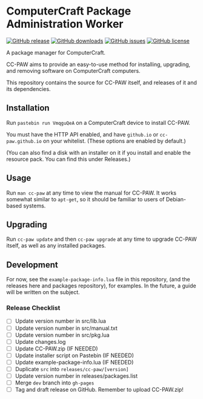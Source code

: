 # ComputerCraft Package Administration Worker

[![GitHub release](https://img.shields.io/github/release/cc-paw/cc-paw.svg)](https://github.com/cc-paw/cc-paw/releases/latest)
[![GitHub downloads](https://img.shields.io/github/downloads/cc-paw/cc-paw/latest/total.svg?maxAge=3000)](https://github.com/cc-paw/cc-paw/releases/latest)
[![GitHub issues](https://img.shields.io/github/issues-raw/cc-paw/cc-paw.svg?maxAge=3000)](https://github.com/cc-paw/cc-paw/issues)
[![GitHub license](https://img.shields.io/github/license/cc-paw/cc-paw.svg?maxAge=2592000)](https://github.com/cc-paw/cc-paw/blob/master/LICENSE.txt)

A package manager for ComputerCraft.

CC-PAW aims to provide an easy-to-use method for installing, upgrading, and
removing software on ComputerCraft computers.

This repository contains the source for CC-PAW itself, and releases of it and
its dependencies.

## Installation

Run `pastebin run VmqguQeA` on a ComputerCraft device to install CC-PAW.

You must have the HTTP API enabled, and have `github.io` or `cc-paw.github.io`
on your whitelist. (These options are enabled by default.)

(You can also find a disk with an installer on it if you install and enable the
 resource pack. You can find this under Releases.)

## Usage

Run `man cc-paw` at any time to view the manual for CC-PAW. It works somewhat
similar to `apt-get`, so it should be familiar to users of Debian-based systems.

## Upgrading

Run `cc-paw update` and then `cc-paw upgrade` at any time to upgrade CC-PAW
itself, as well as any installed packages.

## Development

For now, see the `example-package-info.lua` file in this repository, (and the
releases here and packages repository), for examples. In the future, a guide
will be written on the subject.

### Release Checklist

- [ ] Update version number in src/lib.lua
- [ ] Update version number in src/manual.txt
- [ ] Update version number in src/pkg.lua
- [ ] Update changes.log
- [ ] Update CC-PAW.zip (IF NEEDED)
- [ ] Update installer script on Pastebin (IF NEEDED)
- [ ] Update example-package-info.lua (IF NEEDED)
- [ ] Duplicate `src` into `releases/cc-paw/[version]`
- [ ] Update version number in releases/packages.list
- [ ] Merge `dev` branch into `gh-pages`
- [ ] Tag and draft release on GitHub. Remember to upload CC-PAW.zip!
